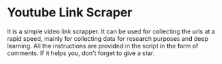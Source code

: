 # Youtube Link Scraper


It is a simple video link scrapper. It can be used for collecting the urls at a rapid speed, mainly for collecting data for research purposes and deep learning. All the instructions are provided in the script in the form of comments. If it helps you, don't forget to give a star.